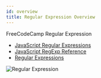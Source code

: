 ```yaml
---
id: overview
title: Regular Expression Overview
---
```


FreeCodeCamp Regular Expression

- [JavaScript Regular Expressions](https://www.w3schools.com/js/js_regexp.asp)
- [JavaScript RegExp Reference](https://www.w3schools.com/jsref/jsref_obj_regexp.asp)
- [Regular Expressions](https://developer.mozilla.org/en-US/docs/Web/JavaScript/Guide/Regular_Expressions)

![Regular Expression](https://cdn.nlark.com/yuque/0/2018/png/103970/1543486542827-f4f0cc62-2032-413c-af26-f61e44b57a64.png)
